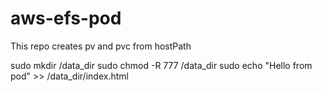 # aws-efs-pod
This repo creates pv and pvc from hostPath

sudo mkdir /data_dir
sudo chmod -R 777 /data_dir
sudo echo "Hello from pod" >> /data_dir/index.html

